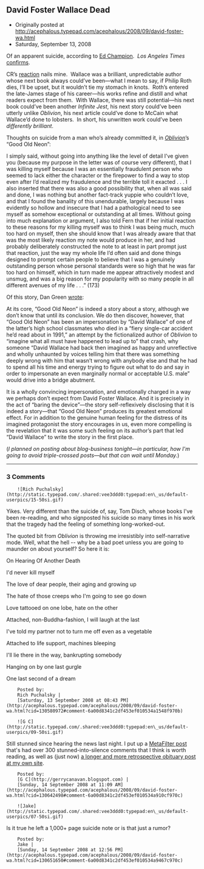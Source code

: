 ## David Foster Wallace Dead

 * Originally posted at http://acephalous.typepad.com/acephalous/2008/09/david-foster-wa.html
 * Saturday, September 13, 2008



Of an apparent suicide, according to [Ed Champion](http://www.edrants.com/david-foster-wallace-dead/).  _Los Angeles Times_ [confirms](http://www.latimes.com/news/obituaries/la-me-wallace14-2008sep14,0,246155.story).  

CR’s [reaction](http://adswithoutproducts.com/2008/09/14/dfw/)
nails mine.  Wallace was a brilliant, unpredictable author whose next
book always could’ve been—what I mean to say, if Philip Roth dies, I’ll
be upset, but it wouldn’t tie my stomach in knots.  Roth’s entered the
late-James stage of his career—his works refine and distill and what
readers expect from them.  With Wallace, there was still potential—his
next book could’ve been another _Infinite Jest_, his next story could’ve been utterly unlike _Oblivion_, his next article could’ve done to McCain what Wallace’d done to lobsters.  In short, his unwritten work could’ve been _differently brilliant_.

Thoughts on suicide from a man who’s already committed it, in [_Oblivion_](http://www.amazon.com/exec/obidos/ASIN/0316010766/diesekoschmar-20)’s “Good Old Neon”:

I simply said, without going into anything like the
level of detail I’ve given you (because my purpose in the letter was of
course very different), that I was killing myself because I was an
essentially fraudulent person who seemed to lack either the character
or the firepower to find a way to stop even after I’d realized my
fraudulence and the terrible toll it exacted . . . I also inserted that
there was also a good possibility that, when all was said and done, I
was nothing but another fact-track yuppie who couldn’t love, and that I
found the banality of this unendurable, largely because I was evidently
so hollow and insecure that I had a pathological need to see myself as
somehow exceptional or outstanding at all times. Without going into
much explanation or argument, I also told Fern that if her initial
reaction to these reasons for my killing myself was to think I was
being much, much too hard on myself, then she should know that I was
already aware that that was the most likely reaction my note would
produce in her, and had probably deliberately constructed the note to
at least in part prompt just that reaction, just the way my whole life
I’d often said and done things designed to prompt certain people to
believe that I was a genuinely outstanding person whose personal
standards were so high that he was far too hard on himself, which in
turn made me appear attractively modest and unsmug, and was a big
reason for my popularity with so many people in all different avenues
of my life . . .” (173)

Of this story, Dan Green [wrote](http://noggs.typepad.com/the\_reading\_experience/2004/08/reviewers\_of\_da.html):

At its core, “Good Old Neon” is indeed a story about a
story, although we don’t know that until its conclusion. We do then
discover, however, that “Good Old Neon” has been an impersonation by
“David Wallace” of one of the latter’s high school classmates who died
in a “fiery single-car accident he’d read about in 1991,” an attempt by
the fictionalized author of _Oblivion_ to “imagine what all
must have happened to lead up to” that crash, why someone “David
Wallace had back then imagined as happy and unreflective and wholly
unhaunted by voices telling him that there was something deeply wrong
with him that wasn’t wrong with anybody else and that he had to spend
all his time and energy trying to figure out what to do and say in
order to impersonate an even marginally normal or acceptable U.S. male”
would drive into a bridge abutment.

It is a wholly convincing impersonation, and emotionally charged in
a way we perhaps don’t expect from David Foster Wallace. And it is
precisely in the act of “baring the device”—the story self-reflexively
disclosing that it is indeed a story—that “Good Old Neon” produces its
greatest emotional effect. For in addition to the genuine human feeling
for the distress of its imagined protagonist the story encourages in
us, even more compelling is the revelation that it was some such
feeling on its author’s part that led “David Wallace” to write the
story in the first place.

(_I planned on posting about blog-business tonight_—_in particular, how I'm going to avoid triple-crossed posts_—_but that can wait until Monday._)

		

* * *

### 3 Comments 

		

                
[]()

	

		![Rich Puchalsky](http://static.typepad.com/.shared:vee3ddd0:typepad:en\_us/default-userpics/15-50si.gif)
	

	

		

Yikes.  Very different than the suicide of, say, Tom Disch, whose books I've been re-reading, and who signposted his suicide so many times in his work that the tragedy had the feeling of something long-worked-out.

The quoted bit from _Oblivion_ is throwing me irresistibly into self-narrative mode.  Well, what the hell -- why be a bad poet unless you are going to maunder on about yourself?  So here it is:

On Hearing Of Another Death

I'd never kill myself  

The love of dear people, their aging and growing up  

The hate of those creeps who I'm going to see go down  

Love tattooed on one lobe,  hate on the other  

Attached, non-Buddha-fashion, I will laugh at the last  

I've told my partner not to turn me off even as a vegetable  

Attached to life support, machines bleeping  

I'll lie there in the way, bankrupting somebody  

Hanging on by one last gurgle   

One last second of a dream

	

		Posted by:
		Rich Puchalsky |
		[Saturday, 13 September 2008 at 08:43 PM](http://acephalous.typepad.com/acephalous/2008/09/david-foster-wa.html?cid=130580972#comment-6a00d8341c2df453ef010534a1548f970b)

[]()

	

		![G C](http://static.typepad.com/.shared:vee3ddd0:typepad:en\_us/default-userpics/09-50si.gif)
	

	

		

Still stunned since hearing the news last night. I put up a [MetaFilter post](http://www.metafilter.com/74869/RIP-DFW) that's had over 300 stunned-into-silence comments that I think is worth reading, as well as (just now) [a longer and more retrospective obituary post at my own site](http://gerrycanavan.blogspot.com/2008/09/david-foster-wallace-me-warts-and-all.html).

	

		Posted by:
		[G C](http://gerrycanavan.blogspot.com) |
		[Sunday, 14 September 2008 at 11:09 AM](http://acephalous.typepad.com/acephalous/2008/09/david-foster-wa.html?cid=130642498#comment-6a00d8341c2df453ef010534a910cf970c)

[]()

	

		![Jake](http://static.typepad.com/.shared:vee3ddd0:typepad:en\_us/default-userpics/07-50si.gif)
	

	

		

Is it true he left a 1,000+ page suicide note or is that just a rumor?

	

		Posted by:
		Jake |
		[Sunday, 14 September 2008 at 12:56 PM](http://acephalous.typepad.com/acephalous/2008/09/david-foster-wa.html?cid=130651650#comment-6a00d8341c2df453ef010534a9467c970c)

		

        